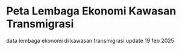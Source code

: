 # Peta Lembaga Ekonomi Kawasan Transmigrasi
 data lembaga ekonomi di kawasan transmigrasi update 19 feb 2025
